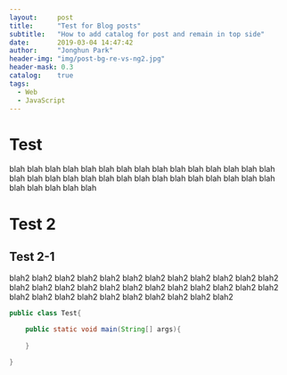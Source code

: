 ```yaml
---
layout:     post
title:      "Test for Blog posts"
subtitle:   "How to add catalog for post and remain in top side"
date:       2019-03-04 14:47:42
author:     "Jonghun Park"
header-img: "img/post-bg-re-vs-ng2.jpg"
header-mask: 0.3
catalog:    true
tags:
  - Web
  - JavaScript
---
```


# Test

blah blah blah blah blah blah blah blah blah blah blah blah blah blah blah blah blah blah blah blah blah blah blah blah blah blah blah blah blah blah blah blah blah blah blah 

# Test 2

## Test 2-1

blah2 blah2 blah2 blah2 blah2 blah2 blah2 blah2 blah2 blah2 blah2 blah2 blah2 blah2 blah2 blah2 blah2 blah2 blah2 blah2 blah2 blah2 blah2 blah2 blah2 blah2 blah2 blah2 blah2 blah2 blah2 blah2 blah2 blah2 

```java
public class Test{

    public static void main(String[] args){
    
    }

}
```
